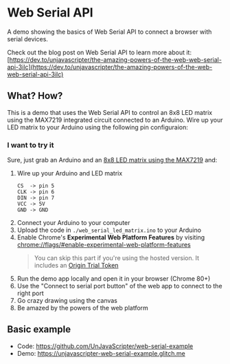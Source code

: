 # Web Serial API

A demo showing the basics of Web Serial API to connect a browser with serial devices.

Check out the blog post on Web Serial API to learn more about it: [https://dev.to/unjavascripter/the-amazing-powers-of-the-web-web-serial-api-3ilc](https://dev.to/unjavascripter/the-amazing-powers-of-the-web-web-serial-api-3ilc)

## What? How?

This is a demo that uses the Web Serial API to control an 8x8 LED matrix using the MAX7219 integrated circuit connected to an Arduino. Wire up your LED matrix to your Arduino using the following pin configuraion:

### I want to try it

Sure, just grab an Arduino and an [8x8 LED matrix using the MAX7219](https://www.amazon.com/ZYAMY-MAX7219-Interface-Single-Chip-Finished/dp/B07775NFS1) and:


1. Wire up your Arduino and LED matrix
    ``` 
    CS  -> pin 5 
    CLK -> pin 6
    DIN -> pin 7
    VCC -> 5V
    GND -> GND
    ``` 
1. Connect your Arduino to your computer
1. Upload the code in `./web_serial_led_matrix.ino` to your Arduino
1. Enable Chrome's **Experimental Web Platform Features** by visiting [chrome://flags/#enable-experimental-web-platform-features](chrome://flags/#enable-experimental-web-platform-features)
    > You can skip this part if you're using the hosted version. It includes an [Origin Trial Token](https://www.chromium.org/blink/origin-trials)
1. Run the demo app locally and open it in your browser (Chrome 80+)
1. Use the "Connect to serial port button" of the web app to connect to the right port
1. Go crazy drawing using the canvas
1. Be amazed by the powers of the web platform

## Basic example

- Code: https://github.com/UnJavaScripter/web-serial-example
- Demo: https://unjavascripter-web-serial-example.glitch.me